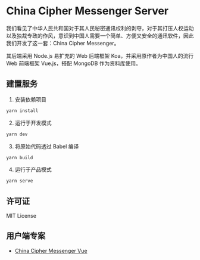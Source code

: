 # China Cipher Messenger Server

我们看见了中华人民共和国对于其人民秘密通讯权利的剥夺，对于其打压人权运动以及独裁专政的作风，意识到中国人需要一个简单、方便又安全的通讯软件，因此我们开发了这一套：China Cipher Messenger。

其后端采用 Node.js 易扩充的 Web 后端框架 Koa，并采用原作者为中国人的流行 Web 前端框架 Vue.js，搭配 MongoDB 作为资料库使用。

## 建置服务

1. 安装依赖项目
```bash
yarn install
```

2. 运行于开发模式
```bash
yarn dev
```

3. 将原始代码透过 Babel 编译
```bash
yarn build
```

4. 运行于产品模式
```bash
yarn serve
```

## 许可证

MIT License

## 用户端专案

- [China Cipher Messenger Vue](https://github.com/ChinaCipher/messenger-vue)